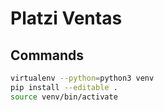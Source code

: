 # Platzi Ventas

## Commands

```sh
virtualenv --python=python3 venv
pip install --editable .
source venv/bin/activate
```
